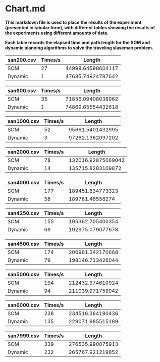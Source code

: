 # Chart.md

**This markdown file is used to place the results of the experiment (presented in tabular form), with different tables showing the results of the experiments using different amounts of data.**

**Each table records the elapsed time and path length for the SOM and dynamic planning algorithms to solve the traveling slaseman problem.**

| san200.csv  |Times/s   |Length   |
| ------------ | ------------ | ------------ |
| SOM  |  27 |  44998.64598604117 |
| Dynamic  | 1  |  47685.74924787642  |

| san600.csv  |Times/s   |Length   |
| ------------ | ------------ | ------------ |
| SOM  |  35 |  71856.09408038962  |
| Dynamic  | 1  |  74869.65554432618  |

| san1000.csv  |Times/s   |Length   |
| ------------ | ------------ | ------------ |
| SOM  |  52 |  95661.5401432995  |
| Dynamic  | 3  |  97262.1362097202  |

| san2000.csv  |Times/s   |Length   |
| ------------ | ------------ | ------------ |
| SOM  |  78 |  132016.92875069042  |
| Dynamic  | 14  |  135715.8283109872  |

| san4000.csv  |Times/s   |Length   |
| ------------ | ------------ | ------------ |
| SOM  |  177|  189451.634773323  |
| Dynamic  | 58  |  189761.46558274 |

| san4250.csv  |Times/s   |Length   |
| ------------ | ------------ | ------------ |
| SOM  |  155|  195362.705400354  |
| Dynamic  | 69  |  192975.079077678 |

| san4500.csv  |Times/s   |Length   |
| ------------ | ------------ | ------------ |
| SOM  |  174 |  200961.342170668   |
| Dynamic  | 79  |  198146.713426044   |

| san5000.csv  |Times/s   |Length   |
| ------------ | ------------ | ------------ |
| SOM  |  194 |  212432.374610924    |
| Dynamic  | 94  | 211039.971759042 |

| san6000.csv  |Times/s   |Length   |
| ------------ | ------------ | ------------ |
| SOM  | 238 |  234516.364190436  |
| Dynamic  | 135  |  229071.985515189    |

| san7999.csv  |Times/s   |Length   |
| ------------ | ------------ | ------------ |
| SOM  |  339 |  276535.990075913  |
| Dynamic  | 232 |  265767.921219852   |
